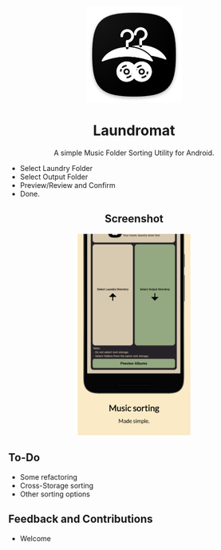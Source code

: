 <div align="center">

<img width="" src="android/app/src/main/res/mipmap-xxxhdpi/ic_launcher.png" alt="Laundromat" align="center">

# Laundromat

A simple Music Folder Sorting Utility for Android.

</div>

- Select Laundry Folder
- Select Output Folder
- Preview/Review and Confirm
- Done.

<div align="center">

## Screenshot

<img alt="Shelf home screen" src="fastlane/metadata/android/en-US/images/phoneScreenshots/1.png" width="45%">

</div>

## To-Do
- Some refactoring
- Cross-Storage sorting
- Other sorting options

## Feedback and Contributions
- Welcome